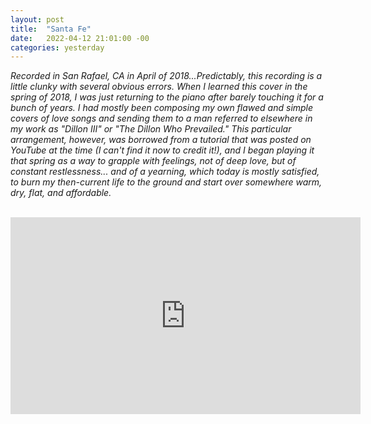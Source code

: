 ```yaml
---
layout: post
title:  "Santa Fe"
date:   2022-04-12 21:01:00 -00
categories: yesterday
---
```

*Recorded in San Rafael, CA in April of 2018...Predictably, this recording is a little clunky with several obvious errors. When I learned this cover in the spring of 2018, I was just returning to the piano after barely touching it for a bunch of years. I had mostly been composing my own flawed and simple covers of love songs and sending them to a man referred to elsewhere in my work as "Dillon III" or "The Dillon Who Prevailed." This particular arrangement, however, was borrowed from a tutorial that was posted on YouTube at the time (I can't find it now to credit it!), and I began playing it that spring as a way to grapple with feelings, not of deep love, but of constant restlessness... and of a yearning, which today is mostly satisfied, to burn my then-current life to the ground and start over somewhere warm, dry, flat, and affordable.*
<br/>
<br/>
<iframe width="560" height="315" src="https://www.youtube.com/embed/pbdyECdAVtE" frameborder="0" allow="accelerometer; autoplay; encrypted-media; gyroscope; picture-in-picture" allowfullscreen></iframe> 


